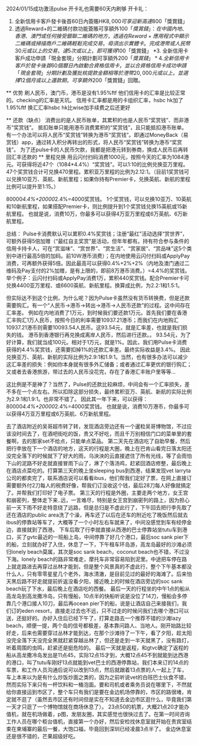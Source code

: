 2024/01/15成功激活pulse 开卡礼也需要60天内刷够
开卡礼：
1. 全新信用卡客戶發卡後首60日內簽賬HK$8,000可享迎新高達$800「獎賞錢」
2. 透過Reward+的二維碼付款功能簽賬可享額外$100「獎賞錢」：在中國內地、香港、澳門或任何接受銀聯二維碼的地方，透過在Reward+應用程式中顯示二維碼或掃描商戶二維碼輕鬆完成交易，毋須出示實體卡。完成港幣或人民幣30元或以上的交易，達5次或以上，即可獲得$100「獎賞錢」
*3. 全新信用卡客戶成功申請「現金套現」分期計劃可享額外$200「獎賞錢」
*4. 全新信用卡客戶於發卡後首60個曆日內啟動合資格信用卡，並以合資格信用卡成功申請「現金套現」分期計劃及獲批核提款金額相等於港幣20,000元或以上，並選擇12個月或以上還款期，可享額外$200「獎賞錢」回贈。

** 优势
刷人民币，澳门币，港币是没有1.95%ftf
他们信用卡的汇率是比较正常的。checking的汇率是天坑。
信用卡汇率都是用的卡组织汇率，hsbc hk加了1.95%ftf
换汇汇率hsbc hk比wise加手续费之后还更好

** 还款（缺点）
消费出的是人民币账单，其累积的也是人民币“奖赏钱”、而非港币“奖赏钱”。
抵扣账单只能用港币消费累积的“奖赏钱”，且只能抵扣港币账单。
有一个办法可以将人民币“奖赏钱”转换为港币“奖赏钱”。即通过MoneyBack（易赏钱）app，通过转入积分再转出的形式，将人民币“奖赏钱”转换为港币“奖赏钱”。
为了还pulse卡的人民币欠款，我都是把港元转到券商，换成人民币后再转回汇丰还款的
** 里程兑换
用云闪付扫码消费1000元，按照今天的汇率为1084港元。可获得将近47个（1084*4.4%）“奖赏钱”。可以1:10的比例兑换亚万里程。47个奖赏钱合计可兑换470里程。累积亚万里程的比例为2.12:1。（目前1奖赏钱可以兑换10亚万、英航、新航里程；如果你持有Premier卡，兑换英航、新航的里程比例可以提升至1:15。）

80000*4.4%+20000*2.4%=4000奖赏钱。
1个奖赏钱，可以兑换10亚万、10英航和10新航里程，如果搭配Premier卡，则比例提升到1个奖赏钱兑换15英航或15新航里程。
也就是说，消费10万，你最多可以获得4万亚万里程或6万英航、6万新航里程。

总结：
Pulse卡消费默认可以累积0.4%奖赏钱；注册“最红”活动选择“赏世界”，可额外获得5倍加赠（“最红自主奖赏”是活动，但年年都有。持有符合参与条件的信用卡持卡人，可在“赏滋味”、“赏世界”、“赏生活”、“赏家居”、“赏品味”这5个类别中进行最高5倍的加码。前10W港币消费）；在内地使用云闪付扫码或ApplyPay消费，可再额外获得5倍。因此最高可以获得0.4%+2%+2%（内地及澳门通过二维码及Pay支付的2%加赠，是有上限的，即前8万港币消费。）=4.4%的奖赏钱。
举个例子：云闪付扫码或ApplyPay消费1万，累积440奖赏钱。配合Premier卡可兑换4400亚万里程、或6600英航、新航里程。换算成比例，为2.2:1和1.5:1。

但实际达不到这个比例，为什么呢？因为Pulse卡虽然没有货币转换费，但是还款需要购汇。有一个“人民币→港币→转出→港币→人民币还款”的过程。这中间存在汇率差。
例如在内地消费了1万元，到时候我们要还款1万元。首先我们要在香港汇丰购汇1万人民币，按照今日的利率需要10937.21港币；而我们在内地购汇10937.21港币则需要10093.54人民币。这93.54元，就是汇率差，也就是我们损失的钱。
港币到香港银行再兑换成离岸人民币，然后进行还款。。
93.54元，为了好计算，我们就当成100元。相对于1万元，就是1%。因此，我们用Pulse卡消费获得的4.4%奖赏钱，还需要扣掉1%的还款汇率差。最终实际收益是3.4%。
因此兑换亚万、英航、新航的实际比例为2.9:1和1.9:1。当然，也有很多办法可以减少这汇率差的损失：例如你本身就有很多外汇储备；或者通过汇率更优的银行购汇；又或者去香港旅游，带过去的人民币没花完，存在了香港汇丰账户里等等…

这比例是不是神了？当然了，Pulse的还款比较麻烦，中间会有一个汇率损失，差不多在一个点左右。所以扣除这部分损失，最终累积亚万、英航、新航的实际比例为2.9:1和1.9:1。也非常不错了。
因此其一年下来，可以获得：
80000*4.4%+20000*2.4%=4000奖赏钱。
也就是说，消费10万港币，你最多可以获得4万亚万里程或6万英航、6万新航里程。

去了酒店附近的吴哥超市转了转，发现酒店旁边还有一个暹粒吴哥博物馆，不过应该没时间去了，在酒吧街吃的饭，贵又不好吃，而且千万别相信门口的菜单里的套餐啊，去的那家set不给点，只能单点菜品。
第二天先在酒店吃了自助早餐，然后把行李放在下一个酒店的地方，这天的行程是大圈，晚上在巴肯山看完日落太阳还没完全落下的时候就下了好大的雨，乌泱泱的云直接遮住了所有光线，等了会雨怕下山的泥路不好走就直接冒雨下山了，淋了个落汤鸡，赶紧回酒店修整，最后晚上在酒店点菜吃的。打算第三天的晚上坐sleeping bus到西港，结果发现vet larryta公司的都卖完了，联系酒店说可以看看ibus，他们帮我们定好了票，在网上直接订需要额外付2刀每人的税费好像，帮我们订没收这个钱，最后28刀每人好像就搞定了。并帮我们打印好了电子票。
第三天的行程是外圈，主要走两个地方，女王宫和崩密列，整体走下来..远，一言难尽，特别是女王宫到崩密列的路上，因为担心前一天下雨不好走特意绕了远路，但是总归是不虚此行了，下午回去把行李先取了还在酒店的public area洗了个澡，再车还了以后在还车的附近吃了晚饭然后就去ibus的停靠站等车了，大概等了一个小时左右车就来了，中间没感觉到车有经停金边，直接就到了西港。
下车后取了行李就直接从西港的巴士停靠站坐tutu车到港口，买了gvtc最近的一班船上岛，中间停靠了好几个港口，最后soc sank pier下的船，立刻就办好了入住，休息了一下，下午租车环岛游，高龙岛最好的沙滩必须归lonely beach莫属，其次是soc sank beach，coconut beach也不错，不过没下海。lonely beach的路非常难走，摩托车非常容易陷到泥里。中途把车停在路上就走路进去再穿过丛林才能到，但是整个风景真的不虚此行，整个下午基本都没什么人，只有零零星星几个老外，海水清澈，是目前见过的最好的海滩了。后来怕天黑后路不好走就提前折返没看夕阳，接近晚上的时候在酒店旁边的soc sank beach玩了下水，最后晚上在酒店吃的西餐。
最后一天的行程坐的中午1点的船从高龙岛到高龙撒冷岛，只有慢船，10点半的快船听说是没位了14刀，慢船会多停靠几个港口接人10刀，最后再ocean pier下的船，说是让酒店自己来接我们，我们订的eden resort，直接走过去也不远，只不过走的时候问我们去哪个港口可以送，还挺好的。办好入住后已经下午了，打算走路去一个推荐不错的沙滩lazy beach，顺便一提，两个岛的信号都极差，基本靠问路人、当地人。刚开始路比较好走，后来也需要穿过丛林才能到达，在那个沙滩待了一下午，看了夕阳，趁太阳没完全落下天没完全黑就赶紧穿越丛林了，但还是走到一半天就黑了，没有路灯，听着周围的虫鸣，赶紧还是挺危险的。
最后一天就是返程，和gtvc确定了返程的船从高龙撒冷岛发出是11点45，实际12点15才到，大概12点45不到就能到达西港的港口，叫了tutu车刚好13点就能到vet巴士的西港停靠站，我们本来订的14点的车票，和工作人员沟通后说可以改到13点，然后就跟着13点票的人一起上了车，车上本来以为是有什么炒饭炒面之类的，因为之前听说vet的白班巴士伙食不错，然而实际下来只有一杯饮料和一桶泡面。要和司机或者乘务员说在哪里下，不然就给你直接运到市区了，整个车只有我们是要在金边机场停靠的，市区的路很堵，肯定就不逛了（虽然去市区还有时间但是实在不知道去金边市区逛什么，毕竟我们第一天才只逛了一个博物馆就在商场休息了）。
23点50的机票，大概21点20才能办值机，就在机场做着，p图，发朋友圈，其实感觉也很快过去了。在第一时间咨询工作人员在哪个柜台值机，直接第一个办好，然后安检找休息室就开始在贵宾室结束在柬埔寨的最后一餐，大饱口福，毕竟回到深圳已经凌晨3点半了。
金边休息室还是很不错的，芒果超级好吃。

